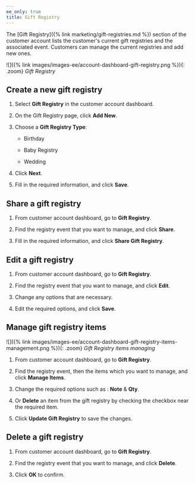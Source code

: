 ```yaml
---
ee_only: true
title: Gift Registry
---
```


The [Gift Registry]({% link marketing/gift-registries.md %}) section of the customer account lists the customer's current gift registries and the associated event.  Customers can manage the current registries and add new ones.

![]({% link images/images-ee/account-dashboard-gift-registry.png %}){: .zoom}
_Gift Registry_

## Create a new gift registry

1. Select **Gift Registry** in the customer account dashboard.

1. On the Gift Registry page, click **Add New**.

1. Choose a **Gift Registry Type**:

   - Birthday

   - Baby Registry

   - Wedding

1. Click **Next**.

1. Fill in the required information, and click **Save**.

## Share a gift registry

1. From customer account dashboard, go to **Gift Registry**.

1. Find the registry event that you want to manage, and click **Share**.

1. Fill in the required information, and click **Share Gift Registry**.

## Edit a gift registry

1. From customer account dashboard, go to **Gift Registry**.

1. Find the registry event that you want to manage, and click **Edit**.

1. Change any options that are necessary.

1. Edit the required options, and click **Save**.

## Manage gift registry items

![]({% link images/images-ee/account-dashboard-gift-registry-items-management.png %}){: .zoom}
_Gift Registry items managing_

1. From customer account dashboard, go to **Gift Registry**.

1. Find the registry event, then the items which you want to manage, and click **Manage Items**.

1. Change the required options such as : **Note** &  **Qty**.

1. Or **Delete** an item from the gift registry by checking the checkbox near the required item.

1. Click **Update Gift Registry** to save the changes.

## Delete a gift registry

1. From customer account dashboard, go to **Gift Registry**.

1. Find the registry event that you want to manage, and click **Delete**.

1. Click **OK** to confirm.
